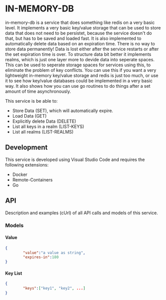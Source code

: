 
# IN-MEMORY-DB
in-memory-db is a service that does something like redis on a very basic
level.
It implements a very basic key/value storage that can be used to store
data that does not need to be persistet, because the service doesn't do that,
but has to be saved and loaded fast. It is also implemented to automatically
delete data based on an expiration time. There is no way to store data permanently!
Data is lost either after the service restarts or after the set expiration time
is over.
To structure data bit better it implements realms, which is just one layer more
to devide data into seperate spaces. This can be used to seperate storage spaces
for services using this, to eliminate the problem of key conflicts.
You can use this if you want a very lightweight in-memory key/value storage
and redis is just too much, or use it to see how key/value databases could be
implemented in a very basic way. It also shows how you can use go routines to do
things after a set amount of time asynchronously.

This service is be able to:
* Store Data (SET), which will automatically expire.
* Load Data (GET)
* Explicitly delete Data (DELETE)
* List all keys in a realm (LIST-KEYS)
* List all realms (LIST-REALMS)

## Development
This service is developed using Visual Studio Code and requires the following extensions:
* Docker
* Remote-Containers
* Go

## API
Description and examples (cUrl) of all API calls and models of this service.

### Models
#### Value
```json
{
        "value":"a value as string",
        "expires-in":180
}
```

#### Key List
```json
{
        "keys":["key1", "key2", ...]
}